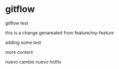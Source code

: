 # gitflow

gitflow test

this is a change genareated from feature/my-feature

adding some test

more content

nuevo cambio
nuevo hotfix
